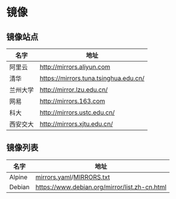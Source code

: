 # 镜像

## 镜像站点

名字      | 地址
---------|----------------
阿里云    | http://mirrors.aliyun.com
清华      | https://mirrors.tuna.tsinghua.edu.cn/
兰州大学  | http://mirror.lzu.edu.cn/
网易      | http://mirrors.163.com
科大      | http://mirrors.ustc.edu.cn/
西安交大  | http://mirrors.xjtu.edu.cn/

## 镜像列表

名字    | 地址
-------|-----
Alpine | [mirrors.yaml](https://git.alpinelinux.org/cgit/aports/tree/main/alpine-mirrors/mirrors.yaml)/[MIRRORS.txt](http://rsync.alpinelinux.org/alpine/MIRRORS.txt)
Debian | https://www.debian.org/mirror/list.zh-cn.html
